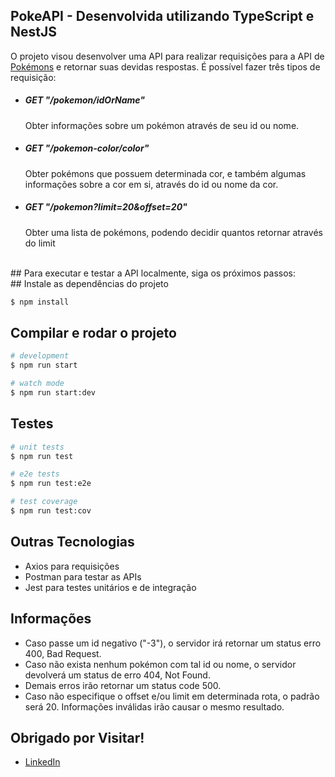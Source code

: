## PokeAPI - Desenvolvida utilizando TypeScript e NestJS

O projeto visou desenvolver uma API para realizar requisições para a API de [Pokémons](https://pokeapi.co) e retornar 
suas devidas respostas. É possível fazer três tipos de requisição:

<ul>
<li><h5>GET "/pokemon/idOrName" </h5>Obter informações sobre um pokémon através de seu id ou nome.</li>
<li><h5>GET "/pokemon-color/color" </h5>Obter pokémons que possuem determinada cor, e também algumas informações sobre a cor em si, através do id ou nome da cor.</li>
<li><h5>GET "/pokemon?limit=20&offset=20" </h5>Obter uma lista de pokémons, podendo decidir quantos retornar através do limit</li>
</ul>
<br>
## Para executar e testar a API localmente, siga os próximos passos:
<br>
## Instale as dependências do projeto

```bash
$ npm install
```

## Compilar e rodar o projeto

```bash
# development
$ npm run start

# watch mode
$ npm run start:dev
```

## Testes

```bash
# unit tests
$ npm run test

# e2e tests
$ npm run test:e2e

# test coverage
$ npm run test:cov
```

## Outras Tecnologias
- Axios para requisições
- Postman para testar as APIs
- Jest para testes unitários e de integração

## Informações

- Caso passe um id negativo ("-3"), o servidor irá retornar um status erro 400, Bad Request.
- Caso não exista nenhum pokémon com tal id ou nome, o servidor devolverá um status de erro 404, Not Found.
- Demais erros irão retornar um status code 500.
- Caso não especifique o offset e/ou limit em determinada rota, o padrão será 20. Informações inválidas irão causar o mesmo resultado.

## Obrigado por Visitar!

- [LinkedIn](www.linkedin.com/in/vinicius-steflitsch-b19a47259)


